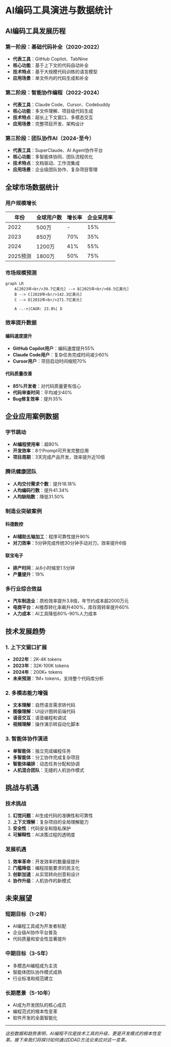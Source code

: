 # AI编码工具演进与数据统计

## AI编码工具发展历程

### 第一阶段：基础代码补全（2020-2022）
- **代表工具**：GitHub Copilot、TabNine
- **核心功能**：基于上下文的代码自动补全
- **技术特点**：基于大规模代码训练的语言模型
- **应用场景**：单文件内的代码生成和补全

### 第二阶段：智能协作编程（2022-2024）
- **代表工具**：Claude Code、Cursor、Codebuddy
- **核心功能**：多文件理解、项目级代码生成
- **技术特点**：超长上下文窗口、多模态交互
- **应用场景**：完整项目开发、架构设计

### 第三阶段：团队协作AI（2024-至今）
- **代表工具**：SuperClaude、AI Agent协作平台
- **核心功能**：多智能体协同、团队流程优化
- **技术特点**：文档驱动、工作流集成
- **应用场景**：企业级团队协作、复杂项目管理

## 全球市场数据统计

### 用户规模增长

| 年份 | 全球用户数 | 增长率 | 企业采用率 |
|------|------------|--------|------------|
| 2022 | 500万 | - | 15% |
| 2023 | 850万 | 70% | 35% |
| 2024 | 1200万 | 41% | 55% |
| 2025预测 | 1800万 | 50% | 75% |

### 市场规模预测

```mermaid
graph LR
    A[2023年<br/>39.7亿美元] --> B[2025年<br/>68.5亿美元]
    B --> C[2028年<br/>142.3亿美元]
    C --> D[2032年<br/>271.7亿美元]
    
    A -.->|CAGR: 23.8%| D
```

### 效率提升数据

#### 编码速度提升
- **GitHub Copilot用户**：编码速度提升55%
- **Claude Code用户**：复杂任务完成时间减少60%
- **Cursor用户**：项目启动时间缩短70%

#### 代码质量改善
- **85%开发者**：对代码质量更有信心
- **代码审查时间**：平均减少40%
- **Bug修复效率**：提升35%

## 企业应用案例数据

### 字节跳动
- **AI编程使用率**：超80%
- **开发效率**：8个Prompt可开发完整应用
- **项目周期**：3天完成产品开发，效率提升近10倍

### 腾讯健康团队
- **人均交付需求个数**：提升18.18%
- **人均编码行数**：提升41.34%
- **人均缺陷数**：降低31.50%

### 制造业突破案例

#### 科德数控
- **AI辅助五轴加工**：程序可靠性提升90%
- **对刀效率**：5分钟完成传统30分钟手动对刀，效率提升6倍

#### 联宝电子
- **排产时间**：从6小时缩至1.5分钟
- **产量提升**：19%

### 多行业综合效益
- **汽车制造业**：质检效率提升3.8倍，年节约成本超2000万元
- **电商平台**：AI推荐转化率飙升400%，库存周转率提升60%
- **人力成本**：AI工具降低80%-90%人力成本

## 技术发展趋势

### 1. 上下文窗口扩展
- **2022年**：2K-4K tokens
- **2023年**：32K-100K tokens
- **2024年**：200K+ tokens
- **未来预测**：1M+ tokens，支持整个代码库分析

### 2. 多模态能力增强
- **文本理解**：自然语言需求转代码
- **图像理解**：UI设计图转前端代码
- **语音交互**：语音编程和调试
- **视频理解**：操作演示转自动化脚本

### 3. 智能体协作演进
- **单智能体**：独立完成编程任务
- **多智能体**：分工协作完成复杂项目
- **智能体编排**：动态任务分配和协调
- **人机混合团队**：无缝的人机协作模式

## 挑战与机遇

### 技术挑战
1. **幻觉问题**：AI生成代码的准确性和可靠性
2. **上下文理解**：复杂项目的全局理解能力
3. **安全性**：代码安全和隐私保护
4. **可解释性**：AI决策过程的透明度

### 发展机遇
1. **效率革命**：开发效率的数量级提升
2. **门槛降低**：编程技能要求的民主化
3. **创新加速**：从实现转向创意和设计
4. **协作升级**：人机协作的新模式

## 未来展望

### 短期目标（1-2年）
- AI编程工具成为开发者标配
- 企业级AI协作平台普及
- 代码质量和安全性显著提升

### 中期目标（3-5年）
- 多模态AI编程成为主流
- 智能体团队协作模式成熟
- 行业标准和规范建立

### 长期愿景（5-10年）
- AI成为开发团队的核心成员
- 编程范式的根本性变革
- 软件开发的全面智能化

---

*这些数据和趋势表明，AI编程不仅是技术工具的升级，更是开发模式的根本性变革。接下来我们将探讨如何通过DDAD方法论来应对这一变革。*